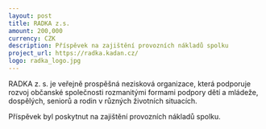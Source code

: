 ```yaml
---
layout: post
title: RADKA z.s.
amount: 200,000
currency: CZK
description: Příspěvek na zajištění provozních nákladů spolku 
project_url: https://radka.kadan.cz/
logo: radka_logo.jpg
---
```


RADKA z. s. je veřejně prospěšná nezisková organizace, která podporuje rozvoj občanské společnosti rozmanitými formami podpory dětí a mládeže, dospělých, seniorů a rodin v různých životních situacích.

Příspěvek byl poskytnut na zajištění provozních nákladů spolku.
